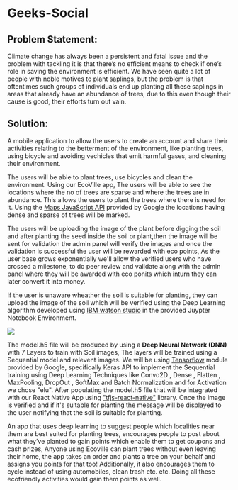 # Geeks-Social

## Problem Statement:

Climate change has always been a persistent and fatal issue and the problem with tackling it is that there’s no efficient means to check if one’s role in saving the environment is efficient. We have seen quite a lot of people with noble motives to plant saplings, but the problem is that oftentimes such groups of individuals end up planting all these saplings in areas that already have an abundance of trees, due to this even though their cause is good, their efforts turn out vain.

## Solution:

A mobile application to allow the users to create an account and share their activities relating to the betterment of the environment, like planting trees, using bicycle and avoiding vechicles that emit harmful gases, and cleaning their environment.

The users will be able to plant trees, use bicycles and clean the environment. Using our EcoVille app, The users will be able to see the locations where the no of trees are sparse and where the trees are in abundance. This allows the users to plant the trees where there is need for it. Using the [Maps JavaScript API](https://developers.google.com/maps/documentation/javascript/maptypes) provided by Google the locations having dense and sparse of trees will be marked.

The users will be uploading the image of the plant before digging the soil and after planting the seed inside the soil or plant,then the image will be sent for validation the admin panel will verify the images and once the validation is successful the user will be rewarded with eco points, As the user base grows exponentially we'll allow the verified users who have crossed a milestone, to do peer review and validate along with the admin panel where they will be awarded with eco ponits which inturn they can later convert it into money.

If the user is unaware wheather the soil is suitable for planting, they can upload the image of the soil which will be verified using the Deep Learning algorithm developed using [IBM watson studio](https://www.ibm.com/in-en/cloud/watson-studio) in the provided Juypter Notebook Environment.

<img src="https://raw.githubusercontent.com/hareesh-r/Geeks-Social/main/DNN.jpg"/>

The model.h5 file will be produced by using a **Deep Neural Network (DNN)** with 7 Layers to train with Soil images, The layers will be trained using a Sequential model and relevent images. We will be using [Tensorflow](https://www.tensorflow.org/) module provided by Google, specifically Keras API to implement the Sequential training using Deep Learning Techniques like Convo2D , Dense , Flatten , MaxPooling, DropOut , SoftMax and Batch Normalization and for Activation we chose "elu". After populating the model.h5 file that will be integrated with our React Native App using ["tfjs-react-native"](https://www.npmjs.com/package/@tensorflow/tfjs-react-native) library. Once the image is verified and if it's suitable for planting the message will be displayed to the user notifying that the soil is suitable for planting.



An app that uses deep learning to suggest people which localities near them are best suited for planting trees, encourages people to post about what they’ve planted to gain points which enable them to get coupons and cash prizes, Anyone using Ecoville can plant trees without even leaving their home, the app takes an order and plants a tree on your behalf and assigns you points for that too! Additionally, it also encourages them to cycle instead of using automobiles, clean trash etc. etc. Doing all these ecofriendly activities would gain them points as well.
